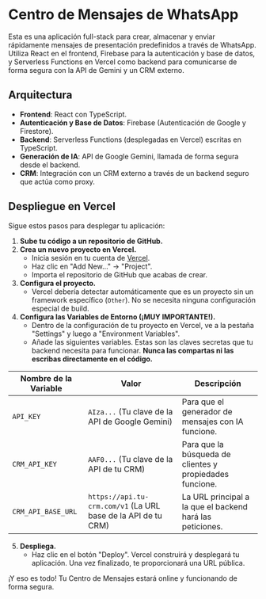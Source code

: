 # Centro de Mensajes de WhatsApp

Esta es una aplicación full-stack para crear, almacenar y enviar rápidamente mensajes de presentación predefinidos a través de WhatsApp. Utiliza React en el frontend, Firebase para la autenticación y base de datos, y Serverless Functions en Vercel como backend para comunicarse de forma segura con la API de Gemini y un CRM externo.

## Arquitectura

- **Frontend**: React con TypeScript.
- **Autenticación y Base de Datos**: Firebase (Autenticación de Google y Firestore).
- **Backend**: Serverless Functions (desplegadas en Vercel) escritas en TypeScript.
- **Generación de IA**: API de Google Gemini, llamada de forma segura desde el backend.
- **CRM**: Integración con un CRM externo a través de un backend seguro que actúa como proxy.

## Despliegue en Vercel

Sigue estos pasos para desplegar tu aplicación:

1.  **Sube tu código a un repositorio de GitHub.**
2.  **Crea un nuevo proyecto en Vercel.**
    -   Inicia sesión en tu cuenta de [Vercel](https://vercel.com).
    -   Haz clic en "Add New..." -> "Project".
    -   Importa el repositorio de GitHub que acabas de crear.
3.  **Configura el proyecto.**
    -   Vercel debería detectar automáticamente que es un proyecto sin un framework específico (`Other`). No se necesita ninguna configuración especial de build.
4.  **Configura las Variables de Entorno (¡MUY IMPORTANTE!).**
    -   Dentro de la configuración de tu proyecto en Vercel, ve a la pestaña "Settings" y luego a "Environment Variables".
    -   Añade las siguientes variables. Estas son las claves secretas que tu backend necesita para funcionar. **Nunca las compartas ni las escribas directamente en el código.**

| Nombre de la Variable  | Valor                                                                  | Descripción                                                   |
| ---------------------- | ---------------------------------------------------------------------- | ------------------------------------------------------------- |
| `API_KEY`              | `AIza...` (Tu clave de la API de Google Gemini)                        | Para que el generador de mensajes con IA funcione.            |
| `CRM_API_KEY`          | `AAF0...` (Tu clave de la API de tu CRM)                               | Para que la búsqueda de clientes y propiedades funcione.      |
| `CRM_API_BASE_URL`     | `https://api.tu-crm.com/v1` (La URL base de la API de tu CRM)          | La URL principal a la que el backend hará las peticiones.     |

5.  **Despliega.**
    -   Haz clic en el botón "Deploy". Vercel construirá y desplegará tu aplicación. Una vez finalizado, te proporcionará una URL pública.

¡Y eso es todo! Tu Centro de Mensajes estará online y funcionando de forma segura.
